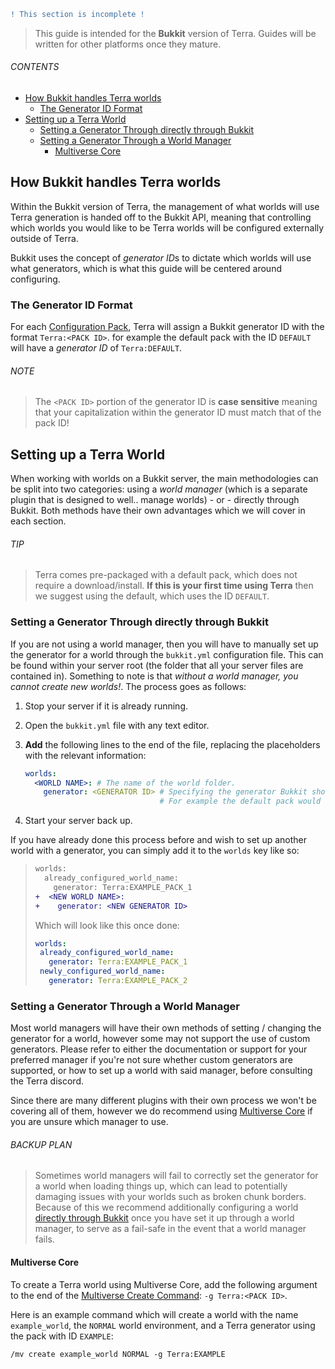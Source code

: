 ```diff
! This section is incomplete !
```

> This guide is intended for the **Bukkit** version of Terra. Guides will be written for other platforms once they
> mature.

###### CONTENTS

- [How Bukkit handles Terra worlds](#how-bukkit-handles-terra-worlds)
  - [The Generator ID Format](#the-generator-id-format)
- [Setting up a Terra World](#setting-up-a-terra-world)
  - [Setting a Generator Through directly through Bukkit](#setting-a-generator-through-directly-through-bukkit)
  - [Setting a Generator Through a World Manager](#setting-a-generator-through-a-world-manager)
    - [Multiverse Core](#multiverse-core)

## How Bukkit handles Terra worlds

Within the Bukkit version of Terra, the management of what worlds will use Terra generation is handed off to the
Bukkit API, meaning that controlling which worlds you would like to be Terra worlds will be configured externally
outside of Terra.

Bukkit uses the concept of *generator ID*s to dictate which worlds will use what generators, which is what this guide
will be centered around configuring.

### The Generator ID Format

For each [Configuration Pack](./Config-Packs), Terra will assign a Bukkit generator ID with the format
`Terra:<PACK ID>`. for example the default pack with the ID `DEFAULT` will have a *generator ID* of `Terra:DEFAULT`.

###### NOTE

>The `<PACK ID>` portion of the generator ID is **case sensitive** meaning that your capitalization within the generator
ID must match that of the pack ID!

## Setting up a Terra World

When working with worlds on a Bukkit server, the main methodologies can be split into two categories: using a *world
manager* (which is a separate plugin that is designed to well.. manage worlds) - or - directly through Bukkit.
Both methods have their own advantages which we will cover in each section.

###### TIP

>Terra comes pre-packaged with a default pack, which does not require a download/install. **If this is your first time
using Terra** then we suggest using the default, which uses the ID `DEFAULT`.

### Setting a Generator Through directly through Bukkit

If you are not using a world manager, then you will have to manually set up the generator for a world through the
`bukkit.yml` configuration file. This can be found within your server root (the folder that all your server files are
contained in). Something to note is that *without a world manager, you cannot create new worlds!*. The process goes as follows:

1. Stop your server if it is already running.

2. Open the `bukkit.yml` file with any text editor.

3. **Add** the following lines to the end of the file, replacing the placeholders with the relevant information:

    ```yaml
    worlds:
      <WORLD NAME>: # The name of the world folder.
        generator: <GENERATOR ID> # Specifying the generator Bukkit should use for the world.
                                  # For example the default pack would be Terra:DEFAULT
    ```

4. Start your server back up.

If you have already done this process before and wish to set up another world with a generator, you can simply add it to
the `worlds` key like so:

>```diff
> worlds:
>   already_configured_world_name: 
>     generator: Terra:EXAMPLE_PACK_1
>+  <NEW WORLD NAME>: 
>+    generator: <NEW GENERATOR ID>
>```
>
>Which will look like this once done:
>
>```yaml
>worlds:
>  already_configured_world_name:
>    generator: Terra:EXAMPLE_PACK_1
>  newly_configured_world_name:
>    generator: Terra:EXAMPLE_PACK_2
>```

### Setting a Generator Through a World Manager

Most world managers will have their own methods of setting / changing the generator for a world, however some may not
support the use of custom generators. Please refer to either the documentation or support for your preferred manager if
you're not sure whether custom generators are supported, or how to set up a world with said manager, before consulting
the Terra discord.

Since there are many different plugins with their own process we won't be covering all of them, however we do recommend
using [Multiverse Core](https://github.com/Multiverse/Multiverse-Core/wiki) if you are unsure which manager to use.

###### BACKUP PLAN

> Sometimes world managers will fail to correctly set the generator for a world when loading things up, which can lead
> to potentially damaging issues with your worlds such as broken chunk borders. Because of this we recommend additionally
> configuring a world [directly through Bukkit](#setting-a-generator-through-directly-through-bukkit) once you have set
> it up through a world manager, to serve as a fail-safe in the event that a world manager fails.

#### Multiverse Core

To create a Terra world using Multiverse Core, add the following argument to the end of the
[Multiverse Create Command](https://github.com/Multiverse/Multiverse-Core/wiki/Command-Reference#create-command):
`-g Terra:<PACK ID>`.

Here is an example command which will create a world with the name `example_world`, the `NORMAL` world environment, and
a Terra generator using the pack with ID `EXAMPLE`:

`/mv create example_world NORMAL -g Terra:EXAMPLE`
